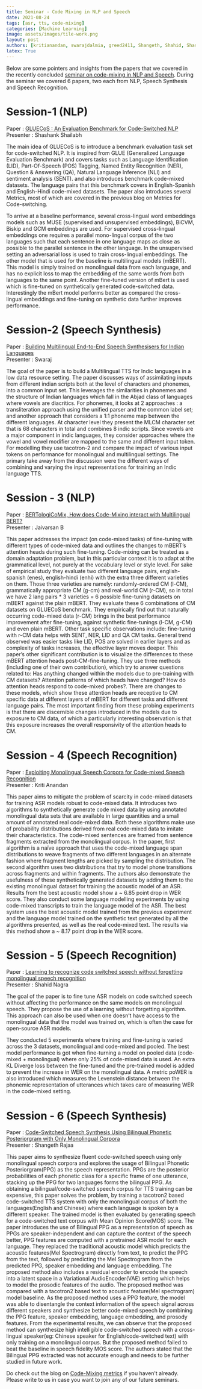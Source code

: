 ```yaml
---
title: Seminar - Code Mixing in NLP and Speech
date: 2021-08-24
tags: [asr, tts, code-mixing]
categories: [Machine Learning]
image: assets/images/tile-work.png
layout: post
authors: [kritianandan, swarajdalmia, greed2411, Shangeth, Shahid, Shashank]
latex: True
---
```


Below are some pointers and insights from the papers that we covered in the recently concluded [seminar on code-mixing in NLP and Speech](https://vernacular-ai.github.io/seminars/topics/). During the seminar we covered 6 papers, two each from NLP, Speech Synthesis and Speech Recognition.

# Session-1 (NLP)
Paper : [GLUECoS : An Evaluation Benchmark for Code-Switched NLP](https://arxiv.org/pdf/2004.12376.pdf)  
Presenter : Shashank Shailabh   

The main idea of GLUECoS is to introduce a benchmark evaluation task set for code-switched NLP. It is inspired from GLUE (Generalized Language Evaluation Benchmark) and covers tasks such as Language Identification (LID),  Part-Of-Speech (POS) Tagging, Named Entity Recognition (NER), Question & Answering (QA), Natural Language Inference (NLI) and sentiment analysis (SENT).  and also introduces benchmark code-mixed datasets. The language pairs that this benchmark covers in English-Spanish and English-Hindi code-mixed datasets. The paper also introduces several Metrics, most of which are covered in the previous blog on Metrics for Code-switching.

To arrive at a baseline performance, several cross-lingual word embeddings models such as MUSE (supervised and unsupervised embeddings), BiCVM, Biskip and GCM embeddings are used. For supervised cross-lingual embeddings one requires a parallel mono-lingual corpus of the two languages such that each sentence in one language maps as close as possible to the parallel sentence in the other language. In the unsupervised setting an adversarial loss is used to train cross-lingual embeddings. The other model that is used for the baseline is multilingual models (mBERT). This model is simply trained on monolingual data from each language, and has no explicit loss to map the embedding of the same words from both languages to the same point. Another fine-tuned version of mBert is used which is fine-tuned on synthetically generated code-switched data. Interestingly the mBert model performs better as compared the cross-lingual embeddings and fine-tuning on synthetic data further improves performance.


# Session-2 (Speech Synthesis)
Paper : [Building Multilingual End-to-End Speech Synthesisers for Indian Languages](https://arxiv.org/pdf/2008.00768v1.pdf)  
Presenter : Swaraj  

The goal of the paper is to build a Multilingual TTS for Indic languages in a low data resource setting. The paper discusses ways of assimilating inputs from different indian scripts both at the level of characters and phonemes, into a common input set. This leverages the similarities in phonemes and the structure of Indian languages which fall in the Abjad class of languages where vowels are diacritics.  For phonemes, it looks at 2 approaches : a transliteration approach using the unified parser and the common label set; and another approach that considers a 1:1 phoneme map between the different languages. At character level they present the MLCM character set that is 68 characters in total and combines 8 indic scripts. Since vowels are a major component in indic languages, they consider approaches where the vowel and vowel modifier are mapped to the same and different input token. For modelling they use tacotron-2 and compare the impact of various input tokens on performance for monolingual and multilingual settings. The primary take away from the discussion were the different ways of combining and varying the input representations for training an Indic language TTS.


# Session - 3 (NLP)
Paper : [BERTologiCoMix, How does Code-Mixing interact with Multilingual BERT?](https://aclanthology.org/2021.adaptnlp-1.12.pdf)   
Presenter : Jaivarsan B   

This paper addresses the impact (on code-mixed tasks) of fine-tuning with different types of code-mixed data and outlines the changes to mBERT’s attention heads during such fine-tuning.
Code-mixing can be treated as a domain adaptation problem, but in this particular context it is to adapt at the grammatical level, not purely at the vocabulary level or style level. For sake of empirical study they evaluate two different language pairs, english-spanish (enes), english-hindi (enhi) with the extra three different varieties on them. Those three varieties are namely: randomly-ordered CM (l-CM), grammatically appropriate CM (g-cm) and real-world CM (r-CM), so in total we have 2 lang pairs * 3 varieties = 6 possible fine-tuning datasets on mBERT  against the plain mBERT. They evaluate these 6 combinations of CM datasets on GLUECoS benchmark. They empirically find out that naturally occurring code-mixed data (r-CM) brings in the best performance improvement after fine-tuning, against synthetic fine-tunings (l-CM, g-CM) and even plain mBERT. Other task specific observations include: fine-tuning with r-CM data helps with SENT, NER, LID and QA CM tasks. General trend observed was easier tasks like LID, POS are solved in earlier layers and as complexity of tasks increases, the effective layer moves deeper. This paper’s other significant contribution is to visualize the differences to these mBERT attention heads post-CM-fine-tuning. They use three methods (including one of their own contribution), which try to answer questions related to: Has anything changed within the models due to pre-training with CM datasets? Attention patterns of which heads have changed? How do attention heads respond to code-mixed probes?. There are changes to these models, which show these attention heads are receptive to CM specific data at different layers of mBERT for different tasks and different language pairs. The most important finding from these probing experiments is that there are discernible changes introduced in the models due to exposure to CM data, of which a particularly interesting observation is that this exposure increases the overall responsivity of the attention heads to CM.


# Session - 4 (Speech Recognition)   
Paper : [Exploiting Monolingual Speech Corpora for Code-mixed Speech Recognition](https://www.researchgate.net/profile/Karan-Taneja/publication/335829565_Exploiting_Monolingual_Speech_Corpora_for_Code-Mixed_Speech_Recognition/links/602571e3299bf1cc26bcbce9/Exploiting-Monolingual-Speech-Corpora-for-Code-Mixed-Speech-Recognition.pdf)   
Presenter : Kriti Anandan   

This paper aims to mitigate the problem of scarcity in code-mixed datasets for training ASR models robust to code-mixed data. It introduces two algorithms to synthetically generate code mixed data by using annotated monolingual data sets that are available in large quantities and a small amount of annotated real code-mixed data. Both these algorithms make use of probability distributions derived from real code-mixed data to imitate their characteristics. The code-mixed sentences are framed from sentence fragments extracted from the monolingual corpus. In the paper, first algorithm is a naïve approach that uses the code-mixed language span distributions to weave fragments of two different languages in an alternate fashion where fragment lengths are picked by sampling the distribution. The second algorithm uses two distributions that try to model phone transitions across fragments and within fragments. The authors also demonstrate the usefulness of these synthetically generated datasets by adding them to the existing monolingual dataset for training the acoustic model of an ASR. Results from the best acoustic model show a ~ 6.85 point drop in WER score. They also conduct some language modelling experiments by using code-mixed transcripts to train the language model of the ASR. The best system uses the best acoustic model trained from the previous experiment and the language model trained on the synthetic text generated by all the algorithms presented, as well as the real code-mixed text. The results via this method show a ~ 8.17 point drop in the WER score.


# Session - 5 (Speech Recognition)  
Paper : [Learning to recognize code switched speech without forgetting monolingual speech recognition](https://arxiv.org/pdf/2006.00782.pdf)   
Presenter : Shahid Nagra   

The goal of the paper is to fine tune ASR models on code switched speech without affecting the performance on the same models on monolingual speech. They propose the use of a learning without forgetting algorithm. This approach can also be used when one doesn’t have access to the monolingual data that the model was trained on, which is often the case for open-source ASR models.

They conducted 5 experiments where training and fine-tuning is varied across the 3 datasets, monolingual and code-mixed and pooled. The best model performance is got when fine-turning a model on pooled data (code-mixed + monolingual) where only 25% of code-mixed data is used. An extra KL Diverge loss between the fine-tuned and the pre-trained model is added to prevent the increase in WER on the monolingual data. A metric poWER is also introduced which measures the Levenstein distance between the phonemic representation of utterances which takes care of measuring WER in the code-mixed setting.


# Session - 6 (Speech Synthesis)  
Paper : [Code-Switched Speech Synthesis Using Bilingual Phonetic Posteriorgram with Only Monolingual Corpora](https://www1.se.cuhk.edu.hk/~hccl/publications/pub/Icassp20_cstts_camera_ready.pdf)   
Presenter : Shangeth Rajaa   

This paper aims to synthesize fluent code-switched speech using only monolingual speech corpora and explores the usage of Bilingual Phonetic Posteriorgram(PPG) as the speech representation. PPGs are the posterior probabilities of each phonetic class for a specific frame of one utterance, stacking up the PPG for two languages forms the bilingual PPG. As obtaining a bilingual/code-switched speech corpus for TTS training can be expensive, this paper solves the problem, by training a tacotron2 based code-switched TTS system with only the monolingual corpus of both the languages(English and Chinese) where each language is spoken by a different speaker. The trained model is then evaluated by generating speech for a code-switched text corpus with Mean Opinion Score(MOS) score. The paper introduces the use of Bilingual PPG as a representation of speech as PPGs are speaker-independent and can capture the context of the speech better, PPG features are computed with a pretrained ASR model for each language. They replaced the traditional acoustic model which predicts the acoustic features(Mel Spectrogram) directly from text, to predict the PPG from the text, followed by predicting the Mel Spectrogram from the predicted PPG, speaker embedding and language embedding. The proposed method also includes a residual encoder to encode the speech into a latent space in a Variational AudioEncoder(VAE) setting which helps to model the prosodic features of the audio. The proposed method was compared with a tacotron2 based text to acoustic feature(Mel spectrogram) model baseline. As the proposed method uses a PPG feature, the model was able to disentangle the context information of the speech signal across different speakers and synthesize better code-mixed speech by combining the PPG feature, speaker embedding, language embedding, and prosody features. From the experimental results, we can observe that the proposed method can synthesize high intelligible code-switched speech with a cross-lingual speaker(eg: Chinese speaker for English/code-switched text) with only training on a monolingual corpus. But the proposed method failed to beat the baseline in speech fidelity MOS score. The authors stated that the Bilingual PPG extracted was not accurate enough and needs to be further studied in future work.


Do check out the blog on [Code-Mixing metrics](https://tech.skit.ai/Code-Mixing-Metrics/) if you haven’t already. Please write to us in case you want to join any of our future seminars.
